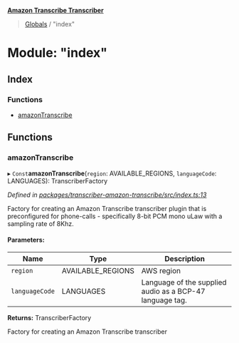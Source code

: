 **[Amazon Transcribe Transcriber](../README.md)**

> [Globals](../README.md) / "index"

# Module: "index"

## Index

### Functions

* [amazonTranscribe](_index_.md#amazontranscribe)

## Functions

### amazonTranscribe

▸ `Const`**amazonTranscribe**(`region`: AVAILABLE\_REGIONS, `languageCode`: LANGUAGES): TranscriberFactory

*Defined in [packages/transcriber-amazon-transcribe/src/index.ts:13](https://github.com/SketchingDev/ivr-tester/blob/f35425d/packages/transcriber-amazon-transcribe/src/index.ts#L13)*

Factory for creating an Amazon Transcribe transcriber plugin that is preconfigured for
phone-calls - specifically 8-bit PCM mono uLaw with a sampling rate of 8Khz.

#### Parameters:

Name | Type | Description |
------ | ------ | ------ |
`region` | AVAILABLE\_REGIONS | AWS region |
`languageCode` | LANGUAGES | Language of the supplied audio as a BCP-47 language tag. |

**Returns:** TranscriberFactory

Factory for creating an Amazon Transcribe transcriber
